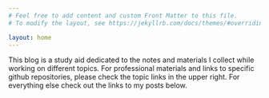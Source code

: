 ```yaml
---
# Feel free to add content and custom Front Matter to this file.
# To modify the layout, see https://jekyllrb.com/docs/themes/#overriding-theme-defaults

layout: home
---
```

This blog is a study aid dedicated to the notes and materials I collect while working on different topics. For professional materials and links to specific github repositories, please check the topic links in the upper right. For everything else check out the links to my posts below. 

